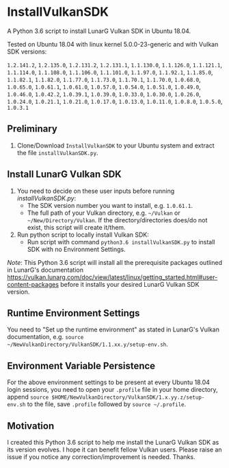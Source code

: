 # InstallVulkanSDK
A Python 3.6 script to install LunarG Vulkan SDK in Ubuntu 18.04.

Tested on Ubuntu 18.04 with linux kernel 5.0.0-23-generic and with Vulkan SDK versions:
  
 `1.2.141.2`, `1.2.135.0`, `1.2.131.2`, `1.2.131.1`,
 `1.1.130.0`, `1.1.126.0`, `1.1.121.1`, `1.1.114.0`, `1.1.108.0`,
 `1.1.106.0`, `1.1.101.0`,  `1.1.97.0`,  `1.1.92.1`,  `1.1.85.0`,
  `1.1.82.1`,  `1.1.82.0`,  `1.1.77.0`,  `1.1.73.0`,  `1.1.70.1`,
  `1.1.70.0`,
  `1.0.68.0`,  `1.0.65.0`,  `1.0.61.1`,  `1.0.61.0`,  `1.0.57.0`,
  `1.0.54.0`, `1.0.51.0`,   `1.0.49.0`,  `1.0.46.0`,  `1.0.42.2`,
  `1.0.39.1`, `1.0.39.0`,   `1.0.33.0`,  `1.0.30.0`,  `1.0.26.0`,
  `1.0.24.0`, `1.0.21.1`,   `1.0.21.0`,  `1.0.17.0`,  `1.0.13.0`,
  `1.0.11.0`,  `1.0.8.0`,   `1.0.5.0`,   `1.0.3.1`


## Preliminary
1. Clone/Download `InstallVulkanSDK` to your Ubuntu system and extract the file `installVulkanSDK.py`.

## Install LunarG Vulkan SDK
1. You need to decide on these user inputs before running *installVulkanSDK.py*: 
   - The SDK version number you want to install, e.g. `1.0.61.1`.
   - The full path of your Vulkan directory, e.g. `~/Vulkan` or `~/New/Directory/Vulkan`. 
     If the directory/directories does/do not exist, this script will create it/them.
2. Run python script to locally install Vulkan SDK:
   - Run script with command `python3.6 installVulkanSDK.py` to install SDK with no Environment Settings.

_Note_: This Python 3.6 script will install all the prerequisite packages outlined in LunarG's documentation https://vulkan.lunarg.com/doc/view/latest/linux/getting_started.html#user-content-packages before it installs your desired LunarG Vulkan SDK version.

## Runtime Environment Settings
You need to "Set up the runtime environment" as stated in LunarG's Vulkan documentation, e.g. 
`source ~/NewVulkanDirectory/VulkanSDK/1.1.xx.y/setup-env.sh`.  

## Environment Variable Persistence
For the above environment settings to be present at every Ubuntu 18.04 login sessions, you need to open your `.profile` file in your home directory, append `source $HOME/NewVulkanDirectory/VulkanSDK/1.x.yy.z/setup-env.sh` to the file, save `.profile` followed by `source ~/.profile`.

## Motivation
I created this Python 3.6 script to help me install the LunarG Vulkan SDK as its version evolves. I hope it can benefit fellow Vulkan users. Please raise an issue if you notice any correction/improvement is needed. Thanks.   
